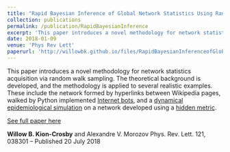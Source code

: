 ```yaml
---
title: "Rapid Bayesian Inference of Global Network Statistics Using Random Walks"
collection: publications
permalink: /publication/RapidBayesianInference
excerpt: 'This paper introduces a novel methodology for network statistics acquisition via random walk sampling. The theoretical background is developed, and the methodology is applied to several realistic examples.'
date: 2018-01-09
venue: 'Phys Rev Lett'
paperurl: 'http://willowbk.github.io/files/RapidBayesianInferenceofGlobalNetworkStatisticsUsingRandomWalks.pdf'
---
```

This paper introduces a novel methodology for network statistics acquisition via random walk sampling. The theoretical background is developed, and the methodology is applied to several realistic examples. These include the network formed by hyperlinks between Wikipedia pages, walked by Python implemented [Internet bots](https://en.wikipedia.org/wiki/Internet_bot), and a [dynamical epidemiological simulation](http://www.pnas.org/content/106/40/16897) on a network developed using a [hidden metric](https://journals.aps.org/prl/abstract/10.1103/PhysRevLett.100.078701).

[See full paper here](http://willowbk.github.io/files/RapidBayesianInferenceofGlobalNetworkStatisticsUsingRandomWalks.pdf)

**Willow B. Kion-Crosby** and Alexandre V. Morozov
Phys. Rev. Lett. 121, 038301 – Published 20 July 2018
